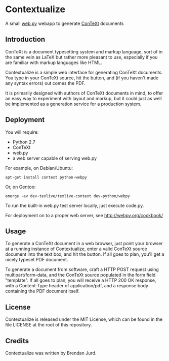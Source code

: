 # Contextualize
A small [web.py](http://webpy.org) webapp to
generate [ConTeXt](http://wiki.contextgarden.net) documents

## Introduction

ConTeXt is a document typesetting system and markup language, sort of in the
same vein as LaTeX but rather more pleasant to use, especially if you are
familiar with markup languages like HTML.

Contextualize is a simple web interface for generating ConTeXt documents.  You
type in your ConTeXt source, hit the button, and (if you haven't made any
syntax errors) out comes the PDF.

It is primarily designed with authors of ConTeXt documents in mind, to offer an
easy way to experiment with layout and markup, but it could just as well be
implemented as a generation service for a production system.

## Deployment

You will require:
* Python 2.7
* ConTeXt
* web.py
* a web server capable of serving web.py

For example, on Debian/Ubuntu:

    apt-get install context python-webpy

Or, on Gentoo:

    emerge -av dev-texlive/texlive-context dev-python/webpy

To run the built-in web.py test server locally, just execute code.py.

For deployment on to a proper web server, see http://webpy.org/cookbook/

## Usage

To generate a ConTeXt document in a web browser, just point your browser at a
running instance of Contextualize, enter a valid ConTeXt source document into
the text box, and hit the button.  If all goes to plan, you'll get a nicely
typeset PDF document.

To generate a document from software, craft a HTTP POST request using
multipart/form-data, and the ConTeXt source populated in the form field
"template".  If all goes to plan, you will receive a HTTP 200 OK response, with
a Content-Type header of application/pdf, and a response body containing the
PDF document itself.

## License

Contextualize is released under the MIT License, which can be found in the file
LICENSE at the root of this repository.

## Credits

Contextualize was written by Brendan Jurd.
